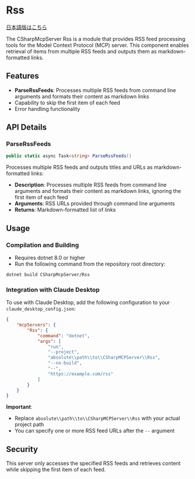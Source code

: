 ﻿# Rss

[日本語版はこちら](README.ja.md)

The CSharpMcpServer Rss is a module that provides RSS feed processing tools for the Model Context Protocol (MCP) server. This component enables retrieval of items from multiple RSS feeds and outputs them as markdown-formatted links.

## Features
- **ParseRssFeeds**: Processes multiple RSS feeds from command line arguments and formats their content as markdown links
- Capability to skip the first item of each feed
- Error handling functionality

## API Details

### ParseRssFeeds
```csharp
public static async Task<string> ParseRssFeeds()
```
Processes multiple RSS feeds and outputs titles and URLs as markdown-formatted links:
- **Description**: Processes multiple RSS feeds from command line arguments and formats their content as markdown links, ignoring the first item of each feed
- **Arguments**: RSS URLs provided through command line arguments
- **Returns**: Markdown-formatted list of links

## Usage

### Compilation and Building
- Requires dotnet 8.0 or higher
- Run the following command from the repository root directory:

```bash
dotnet build CSharpMcpServer/Rss
```

### Integration with Claude Desktop
To use with Claude Desktop, add the following configuration to your `claude_desktop_config.json`:

```json
{
    "mcpServers": {
        "Rss": {
            "command": "dotnet",
            "args": [
                "run",
                "--project",
                "absolute\\path\\to\\CSharpMCPServer\\Rss",
                "--no-build",
                "--",
                "https://example.com/rss"
            ]
        }
    }
}
```

**Important**: 
- Replace `absolute\\path\\to\\CSharpMCPServer\\Rss` with your actual project path
- You can specify one or more RSS feed URLs after the `--` argument

## Security

This server only accesses the specified RSS feeds and retrieves content while skipping the first item of each feed.
